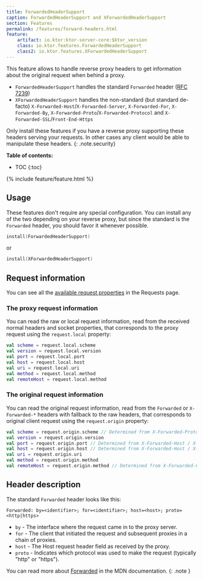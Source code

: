 ```yaml
---
title: ForwardedHeaderSupport
caption: ForwardedHeaderSupport and XForwardedHeaderSupport
section: Features
permalink: /features/forward-headers.html
feature:
    artifact: io.ktor:ktor-server-core:$ktor_version
    class: io.ktor.features.ForwardedHeaderSupport
    class2: io.ktor.features.XForwardedHeaderSupport
---
```


This feature allows to handle reverse proxy headers to get information about the original
request when behind a proxy.

* `ForwardedHeaderSupport` handles the standard `Forwarded` header ([RFC 7239](https://tools.ietf.org/html/rfc7239))
* `XForwardedHeaderSupport` handles the non-standard (but standard de-facto) `X-Forwarded-Host`/`X-Forwarded-Server`, `X-Forwarded-For`, `X-Forwarded-By`, `X-Forwarded-Proto`/`X-Forwarded-Protocol` and `X-Forwarded-SSL`/`Front-End-Https`

Only install these features if you have a reverse proxy supporting these headers serving your requests.
In other cases any client would be able to manipulate these headers.
{: .note.security}

**Table of contents:**

* TOC
{:toc}

{% include feature/feature.html %}

## Usage

These features don't require any special configuration.
You can install any of the two depending on your reverse proxy,
but since the standard is the `Forwarded` header, you should
favor it whenever possible.

```kotlin
install(ForwardedHeaderSupport)
```

or 

```kotlin
install(XForwardedHeaderSupport)
```

## Request information

You can see all the [available request properties](/servers/requests.html#properties) in the Requests page.

### The proxy request information

You can read the raw or local request information, read from the received normal
headers and socket properties, that corresponds to the proxy request
using the `request.local` property:

```kotlin
val scheme = request.local.scheme
val version = request.local.version
val port = request.local.port
val host = request.local.host
val uri = request.local.uri
val method = request.local.method
val remoteHost = request.local.method
```

### The original request information

You can read the original request information, read from the `Forwarded`
or `X-Forwarded-*` headers with fallback to the raw headers,
that corresponds to original client request using the `request.origin` property:

```kotlin
val scheme = request.origin.scheme // Determined from X-Forwarded-Proto / X-Forwarded-Protocol / X-Forwarded-SSL
val version = request.origin.version
val port = request.origin.port // Determined from X-Forwarded-Host / X-Forwarded-Server
val host = request.origin.host // Determined from X-Forwarded-Host / X-Forwarded-Server
val uri = request.origin.uri
val method = request.origin.method
val remoteHost = request.origin.method // Determined from X-Forwarded-For
```

## Header description

The standard `Forwarded` header looks like this: 

```
Forwarded: by=<identifier>; for=<identifier>; host=<host>; proto=<http|https>
```

* `by` - The interface where the request came in to the proxy server.
* `for` - The client that initiated the request and subsequent proxies in a chain of proxies.
* `host` - The Host request header field as received by the proxy.
* `proto` - Indicates which protocol was used to make the request (typically "http" or "https").

You can read more about [Forwarded](https://developer.mozilla.org/en-US/docs/Web/HTTP/Headers/Forwarded) in the MDN documentation.
{: .note }
